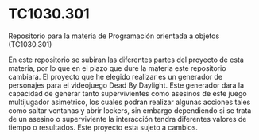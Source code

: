 # TC1030.301
Repositorio para la materia de Programación orientada a objetos (TC1030.301)

En este repositorio se subiran las diferentes partes del proyecto de esta materia, por lo que en el plazo que dure la materia este repositorio cambiará. El proyecto que he elegido realizar es un generador de personajes para el videojuego Dead By Daylight. Este generador dara la capacidad de generar tanto supervivientes como asesinos de este juego multijugador asimetrico, los cuales podran realizar algunas acciones tales como saltar ventanas y abrir lockers, sin embargo dependiendo si se trata de un asesino o superviviente la interacción tendra diferentes valores de tiempo o resultados. Este proyecto esta sujeto a cambios.
